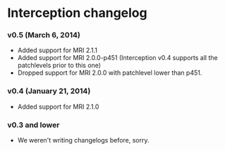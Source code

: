 Interception changelog
======================

### v0.5 (March 6, 2014)

* Added support for MRI 2.1.1
* Added support for MRI 2.0.0-p451 (Interception v0.4 supports all the
patchlevels prior to this one)
* Dropped support for MRI 2.0.0 with patchlevel lower than p451.

### v0.4 (January 21, 2014)

* Added support for MRI 2.1.0

### v0.3 and lower

* We weren't writing changelogs before, sorry.
